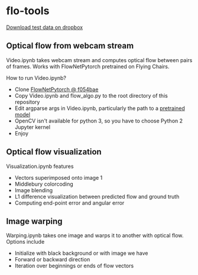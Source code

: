 # flo-tools

[Download test data on dropbox](https://www.dropbox.com/sh/ooqzcqaz0aqtfwn/AAC2VTVnr-aeojF7bOu4uFiZa?dl=0)

## Optical flow from webcam stream

Video.ipynb takes webcam stream and computes optical flow between pairs of frames. Works with FlowNetPytorch pretrained on Flying Chairs.

How to run Video.ipynb?

- Clone [FlowNetPytorch @ f054bae](https://github.com/ClementPinard/FlowNetPytorch/tree/f054bae366b13bd1f8b7bce2b66b96d37ee2d5e1)
- Copy Video.ipynb and flow_algo.py to the root directory of this repository
- Edit argparse args in Video.ipynb, particularly the path to a [pretrained model](https://github.com/ClementPinard/FlowNetPytorch#pretrained-models)
- OpenCV isn't available for python 3, so you have to choose Python 2 Jupyter kernel
- Enjoy

## Optical flow visualization

Visualization.ipynb features

- Vectors superimposed onto image 1
- Middlebury colorcoding
- Image blending
- L1 difference visualization between predicted flow and ground truth
- Computing end-point error and angular error

## Image warping

Warping.ipynb takes one image and warps it to another with optical flow. Options include

- Initialize with black background or with image we have
- Forward or backward direction
- Iteration over beginnings or ends of flow vectors
